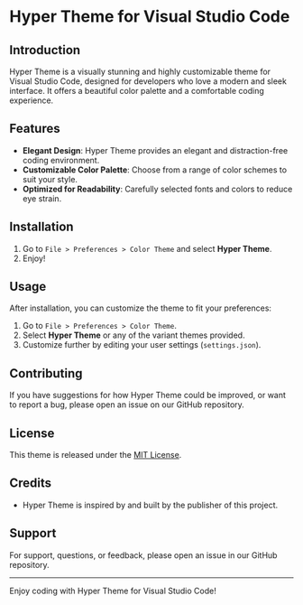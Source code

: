 # Hyper Theme for Visual Studio Code

## Introduction

Hyper Theme is a visually stunning and highly customizable theme for Visual Studio Code, designed for developers who love a modern and sleek interface. It offers a beautiful color palette and a comfortable coding experience.

## Features

- **Elegant Design**: Hyper Theme provides an elegant and distraction-free coding environment.
- **Customizable Color Palette**: Choose from a range of color schemes to suit your style.
- **Optimized for Readability**: Carefully selected fonts and colors to reduce eye strain.

## Installation

1. Go to `File > Preferences > Color Theme` and select **Hyper Theme**.
2. Enjoy!

## Usage

After installation, you can customize the theme to fit your preferences:

1. Go to `File > Preferences > Color Theme`.
2. Select **Hyper Theme** or any of the variant themes provided.
3. Customize further by editing your user settings (`settings.json`).

## Contributing

If you have suggestions for how Hyper Theme could be improved, or want to report a bug, please open an issue on our GitHub repository.

## License

This theme is released under the [MIT License](https://github.com/JacobPantuso/hyper-theme/blob/main/LICENSE).

## Credits

- Hyper Theme is inspired by and built by the publisher of this project.

## Support

For support, questions, or feedback, please open an issue in our GitHub repository.

---

Enjoy coding with Hyper Theme for Visual Studio Code!
